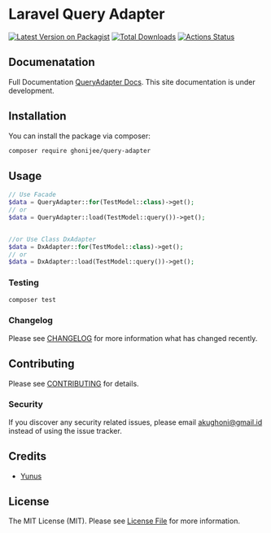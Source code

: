 # Laravel Query Adapter

[![Latest Version on Packagist](https://img.shields.io/packagist/v/ghonijee/query-adapter.svg?style=flat-square)](https://packagist.org/packages/ghonijee/query-adapter)
[![Total Downloads](https://img.shields.io/packagist/dt/ghonijee/query-adapter.svg?style=flat-square)](https://packagist.org/packages/ghonijee/query-adapter)
[![Actions Status](https://github.com/ghonijee/laravel-query-adapter/actions/workflows/main.yml/badge.svg)](https://github.com/ghonijee/laravel-query-adapter/actions)

## Documenatation
Full Documentation [QueryAdapter Docs](https://query-adapter.netlify.app/docs/). This site documentation is under development.

## Installation

You can install the package via composer:

```bash
composer require ghonijee/query-adapter
```

## Usage

```php
// Use Facade
$data = QueryAdapter::for(TestModel::class)->get();
// or
$data = QueryAdapter::load(TestModel::query())->get();


//or Use Class DxAdapter
$data = DxAdapter::for(TestModel::class)->get();
// or
$data = DxAdapter::load(TestModel::query())->get();
```

### Testing

```bash
composer test
```

### Changelog

Please see [CHANGELOG](CHANGELOG.md) for more information what has changed recently.

## Contributing

Please see [CONTRIBUTING](CONTRIBUTING.md) for details.

### Security

If you discover any security related issues, please email akughoni@gmail.id instead of using the issue tracker.

## Credits

-   [Yunus](https://github.com/ghonijee)

## License

The MIT License (MIT). Please see [License File](LICENSE.md) for more information.

